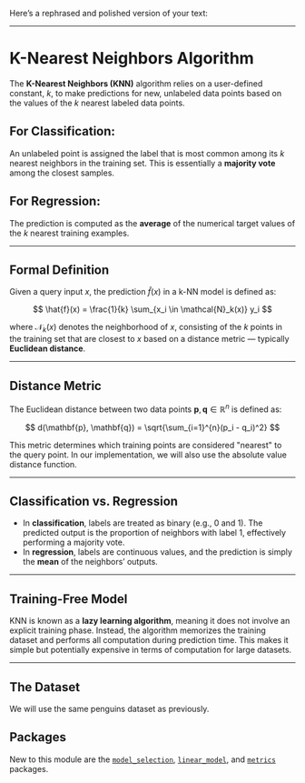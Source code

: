 Here’s a rephrased and polished version of your text:

---

# K-Nearest Neighbors Algorithm

The **K-Nearest Neighbors (KNN)** algorithm relies on a user-defined constant, $k$, to make predictions for new, unlabeled data points based on the values of the $k$ nearest labeled data points.

## For Classification:

An unlabeled point is assigned the label that is most common among its $k$ nearest neighbors in the training set. This is essentially a **majority vote** among the closest samples.

## For Regression:

The prediction is computed as the **average** of the numerical target values of the $k$ nearest training examples.

---

## Formal Definition

Given a query input $x$, the prediction $\hat{f}(x)$ in a k-NN model is defined as:

$$
\hat{f}(x) = \frac{1}{k} \sum_{x_i \in \mathcal{N}_k(x)} y_i
$$

where $\mathcal{N}_k(x)$ denotes the neighborhood of $x$, consisting of the $k$ points in the training set that are closest to $x$ based on a distance metric — typically **Euclidean distance**.

---

## Distance Metric

The Euclidean distance between two data points $\mathbf{p}, \mathbf{q} \in \mathbb{R}^n$ is defined as:

$$
d(\mathbf{p}, \mathbf{q}) = \sqrt{\sum_{i=1}^{n}(p_i - q_i)^2}
$$

This metric determines which training points are considered "nearest" to the query point. In our implementation, we will also use the absolute value distance function.

---

## Classification vs. Regression

* In **classification**, labels are treated as binary (e.g., 0 and 1). The predicted output is the proportion of neighbors with label 1, effectively performing a majority vote.
* In **regression**, labels are continuous values, and the prediction is simply the **mean** of the neighbors’ outputs.

---

## Training-Free Model

KNN is known as a **lazy learning algorithm**, meaning it does not involve an explicit training phase. Instead, the algorithm memorizes the training dataset and performs all computation during prediction time. This makes it simple but potentially expensive in terms of computation for large datasets.

---
 ## The Dataset

 We will use the same penguins dataset as previously.

 ## Packages

 New to this module are the [`model_selection`](https://scikit-learn.org/stable/api/sklearn.model_selection.html), [`linear_model`](https://scikit-learn.org/stable/api/sklearn.linear_model.html), and [`metrics`](https://scikit-learn.org/stable/api/sklearn.metrics.html) packages.
